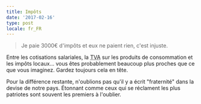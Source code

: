 ```yaml
---
title: Impôts
date: '2017-02-16'
type: post
locale: fr_FR
---
```


> Je paie 3000€ d'impôts et eux ne paient rien, c'est injuste.

Entre les cotisations salariales, la <abbr title="Taxe sur la Valeur Ajoutée">TVA</abbr> sur les produits de consommation et les impôts locaux… vous êtes probablement beaucoup plus proches que ce que vous imaginez. Gardez toujours cela en tête.

Pour la différence restante, n'oublions pas qu'il y a écrit "fraternité" dans la devise de notre pays. Étonnant comme ceux qui se réclament les plus patriotes sont souvent les premiers à l'oublier.